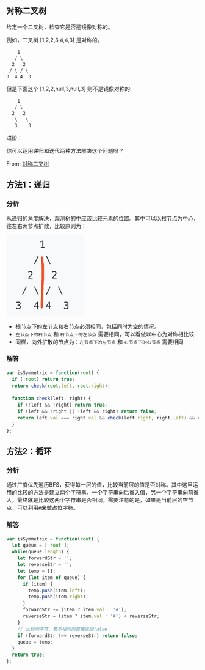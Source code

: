 ## 对称二叉树
给定一个二叉树，检查它是否是镜像对称的。


例如，二叉树 [1,2,2,3,4,4,3] 是对称的。
```
    1
   / \
  2   2
 / \ / \
3  4 4  3
```

但是下面这个 [1,2,2,null,3,null,3] 则不是镜像对称的:
```
    1
   / \
  2   2
   \   \
   3    3
```

进阶：

你可以运用递归和迭代两种方法解决这个问题吗？

From: [对称二叉树](https://leetcode-cn.com/problems/symmetric-tree)

## 方法1：递归

### 分析
从递归的角度解决，观测树的中应该比较元素的位置。其中可以以根节点为中心，往左右两节点扩散，比较原则为：

<img src="../../static/101.png"/>

+ 根节点下的左节点和右节点必须相同，包括同时为空的情况。
+ `左节点下的右节点` 和 `右节点下的左节点` 需要相同，可以看做以中心为对称相比较
+ 同样，向外扩散的节点为：`左节点下的左节点` 和 `右节点下的右节点` 需要相同

### 解答
```javascript
var isSymmetric = function(root) {
  if (!root) return true;
  return check(root.left, root.right);
  
  function check(left, right) {
    if (!left && !right) return true;
    if (left && !right || !left && right) return false;
    return left.val === right.val && check(left.right, right.left) && check(left.left, right.right);
  }
};
```

## 方法2：循环

### 分析
通过广度优先遍历BFS，获得每一层的值，比较当前层的值是否对称。其中这里运用的比较的方法是建立两个字符串，一个字符串向后推入值，另一个字符串向前推入，最终就是比较这两个字符串是否相同。需要注意的是，如果是当前层的空节点，可以利用`#`来做占位字符。

### 解答
```javascript
var isSymmetric = function(root) {
  let queue = [ root ];
  while(queue.length) {
    let forwardStr = '';
    let reverseStr = '';
    let temp = [];
    for (let item of queue) {
      if (item) {
        temp.push(item.left);
        temp.push(item.right);
      }
      forwardStr += (item ? item.val : '#');
      reverseStr = (item ? item.val : '#') + reverseStr;
    }
    // 比较两字符，若不相同则直接返回false
    if (forwardStr !== reverseStr) return false;
    queue = temp;
  }
  return true;
};
```